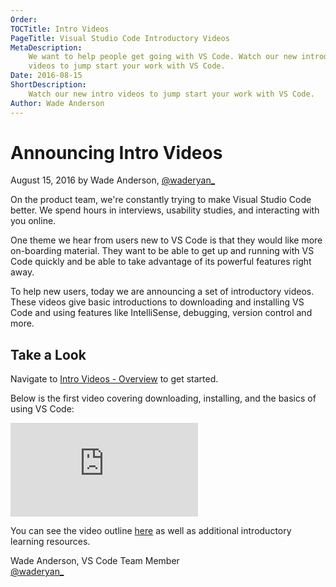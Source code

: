 ```yaml
---
Order:
TOCTitle: Intro Videos
PageTitle: Visual Studio Code Introductory Videos
MetaDescription:
    We want to help people get going with VS Code. Watch our new introductory
    videos to jump start your work with VS Code.
Date: 2016-08-15
ShortDescription:
    Watch our new intro videos to jump start your work with VS Code.
Author: Wade Anderson
---
```


# Announcing Intro Videos

August 15, 2016 by Wade Anderson, [@waderyan\_](https://twitter.com/waderyan_)

On the product team, we're constantly trying to make Visual Studio Code better.
We spend hours in interviews, usability studies, and interacting with you
online.

One theme we hear from users new to VS Code is that they would like more
on-boarding material. They want to be able to get up and running with VS Code
quickly and be able to take advantage of its powerful features right away.

To help new users, today we are announcing a set of introductory videos. These
videos give basic introductions to downloading and installing VS Code and using
features like IntelliSense, debugging, version control and more.

## Take a Look

Navigate to [Intro Videos - Overview](/docs/getstarted/introvideos.md) to get
started.

Below is the first video covering downloading, installing, and the basics of
using VS Code:

<iframe src="https://www.youtube-nocookie.com/embed/LUl_WXt8ohA?rel=0&amp;disablekb=0&amp;modestbranding=1&amp;showinfo=0" frameborder="0" allowfullscreen></iframe>

You can see the video outline [here](/docs/introvideos/basics.md) as well as
additional introductory learning resources.

Wade Anderson, VS Code Team Member <br>
[@waderyan\_](https://twitter.com/waderyan_)
